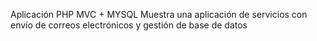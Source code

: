 Aplicación PHP MVC + MYSQL
Muestra una aplicación de servicios con envío de correos electrónicos y gestión de base de datos
